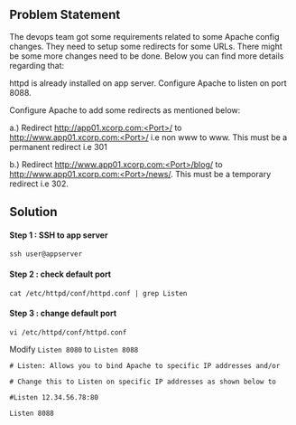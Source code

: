 ## Problem Statement

The devops team got some requirements related to some Apache config changes. They need to setup some redirects for some URLs. There might be some more changes need to be done. Below you can find more details regarding that:

httpd is already installed on app server. Configure Apache to listen on port 8088.

Configure Apache to add some redirects as mentioned below:

a.) Redirect http://app01.xcorp.com:<Port>/ to http://www.app01.xcorp.com:<Port>/ i.e non www to www. This must be a permanent redirect i.e 301

b.) Redirect http://www.app01.xcorp.com:<Port>/blog/ to http://www.app01.xcorp.com:<Port>/news/. This must be a temporary redirect i.e 302.
  
## Solution
  
#### Step 1 : SSH to app server

  `ssh user@appserver`
 
#### Step 2 : check default port 

  `cat /etc/httpd/conf/httpd.conf | grep Listen`
  
#### Step 3 : change default port
  
  `vi /etc/httpd/conf/httpd.conf`
  
Modify `Listen 8080` to `Listen 8088`
  
```
# Listen: Allows you to bind Apache to specific IP addresses and/or

# Change this to Listen on specific IP addresses as shown below to

#Listen 12.34.56.78:80

Listen 8088
```
